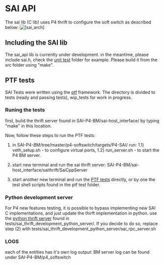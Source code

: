 # SAI API
The sai lib (C lib) uses P4 thrift to configure the soft switch as described below:
![[sai_arch]](https://github.com/YonatanPitz/SAI-P4-BM/blob/master/docs/SAI_arch.PNG)  

## Including the SAI lib
The sai_api lib is currently under development.
in the meantime, please include sai.h, check the [unit test](test/unittest) folder for example.
Please build it from the src folder using "make".

## PTF tests
SAI Tests were written using the [ptf](https://github.com/p4lang/ptf) framework. 
The directory is divided to tests (ready and passing tests), wip_tests for work in progress.

### Runing the tests
first, bulid the thrift server found in SAI-P4-BM/sai-host_interface/ by typing "make" in this location.

Now, follow these steps to run the PTF tests:
1) in SAI-P4-BM/tree/master/p4-softswitch/targets/P4-SAI/ run:
1.1) veth_setup.sh  - to configure virtual ports,
1.2) run_server.sh  - to start the P4 BM server.

2) start new terminal and run the sai thrift server:
  SAI-P4-BM/sai-host_interface/saithrift/SaiCppServer

3) start another new terminal and run the [PTF tests](tests/ptf_tests) directly, or by one the test shell scripts found in the ptf test folder. 

### Python development server
For P4 new features testing, it is possible to bypass implementing new SAI C implementations, and just update the thirft implementation in python.
use the [python thrift server](tests/sai_thrift_development_python_server/) found in tests/sai_thrift_development_python_server/.
If you decide to do so, replace step (2) with tests/sai_thrift_development_python_server/sai_rpc_server.sh

### LOGS
each of the entities has it's own log output:
BM server log can be found under SAI-P4-BM/p4_softswitch
